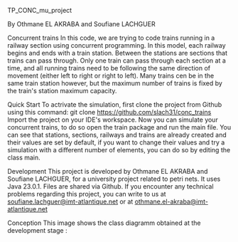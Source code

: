 TP_CONC_mu_project

By Othmane EL AKRABA and Soufiane LACHGUER

Concurrent trains
In this code, we are trying to code trains running in a railway section using concurrent programming. In this model, each railway begins and ends with a train station. Between the stations are sections that trains can pass through. Only one train can pass through each section at a time, and all running trains need to be following the same direction of movement (either left to right or right to left). Many trains cen be in the same train station however, but the maximum number of trains is fixed by the train's station maximum capacity.

Quick Start
To actrivate the simulation, first clone the project from Github using this command:
git clone https://github.com/slach31/conc_trains
Import the project on your IDE's workspace.
Now you can simulate your concurrent trains, to do so open the train package and run the main file.
You can see that stations, sections, railways and trains are already created and their values are set by default, if you want to change their values and try a simulation with a different number of elements, you can do so by editing the class main.

Development
This project is developed by Othmane EL AKRABA and Soufiane LACHGUER, for a university project related to petri nets. It uses Java 23.0.1. Files are shared via Github.
If you encounter any technical problems regarding this project, you can write to us at soufiane.lachguer@imt-atlantique.net or at othmane.el-akraba@imt-atlantique.net

Conception
This image shows the class diagramm obtained at the development stage :

<To Import LATER>
